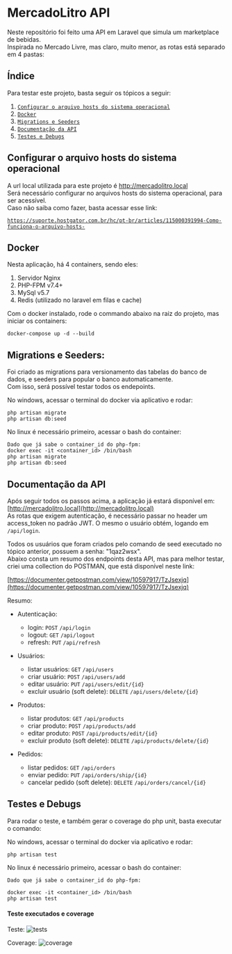 # MercadoLitro API

Neste repositório foi feito uma API em Laravel que simula um marketplace de bebidas.  
Inspirada no Mercado Livre, mas claro, muito menor, as rotas está separado em 4 pastas:


## Índice

Para testar este projeto, basta seguir os tópicos a seguir:

1. [`Configurar o arquivo hosts do sistema operacional`](#hosts-config)
2. [`Docker`](https://www.docker.com/products/docker-desktop)
2. [`Migrations e Seeders`](https://www.docker.com/products/docker-desktop)
3. [`Documentação da API`](https://www.docker.com/products/docker-desktop)
4. [`Testes e Debugs`](https://www.docker.com/products/docker-desktop)


## <a name="hosts-config"></a> Configurar o arquivo hosts do sistema operacional

A url local utilizada para este projeto é http://mercadolitro.local  
Será necessário configurar no arquivos hosts do sistema operacional, para ser acessível.  
Caso não saiba como fazer, basta acessar esse link:  

[`https://suporte.hostgator.com.br/hc/pt-br/articles/115000391994-Como-funciona-o-arquivo-hosts-`](https://suporte.hostgator.com.br/hc/pt-br/articles/115000391994-Como-funciona-o-arquivo-hosts-)

## Docker

Nesta aplicação, há 4 containers, sendo eles:

1. Servidor Nginx
2. PHP-FPM v7.4+
3. MySql v5.7
4. Redis (utilizado no laravel em filas e cache)

Com o docker instalado, rode o commando abaixo na raiz do projeto, mas iniciar os containers:  
```
docker-compose up -d --build
```

## Migrations e Seeders:

Foi criado as migrations para versionamento das tabelas do banco de dados, e seeders para popular o banco automaticamente.  
Com isso, será possível testar todos os endepoints.   

No windows, acessar o terminal do docker via aplicativo e rodar:
```
php artisan migrate
php artisan db:seed

```
No linux é necessário primeiro, acessar o bash do container:
```
Dado que já sabe o container_id do php-fpm:
docker exec -it <container_id> /bin/bash
php artisan migrate
php artisan db:seed
```
## Documentação da API

Após seguir todos os passos acima, a aplicação já estará disponível em: [http://mercadolitro.local](http://mercadolitro.local)  
As rotas que exigem autenticação, é necessário passar no header um access_token no padrão JWT. O mesmo o usuário obtém, logando em `/api/login`.

Todos os usuários que foram criados pelo comando de seed executado no tópico anterior, possuem a senha: "1qaz2wsx".  
Abaixo consta um resumo dos endpoints desta API, mas para melhor testar, criei uma collection do POSTMAN, que está disponível neste link: 

[https://documenter.getpostman.com/view/10597917/TzJsexjq](https://documenter.getpostman.com/view/10597917/TzJsexjq) 

Resumo:
- Autenticação:
  - login: `POST` `/api/login`
  - logout: `GET` `/api/logout`
  - refresh: `PUT` `/api/refresh`
  
- Usuários:
  - listar usuários: `GET` `/api/users`
  - criar usuário: `POST` `/api/users/add`
  - editar usuário: `PUT` `/api/users/edit/{id}`
  - excluir usuário (soft delete): `DELETE` `/api/users/delete/{id}` 
  
- Produtos:
  - listar produtos: `GET` `/api/products`
  - criar produto: `POST` `/api/products/add`
  - editar produto: `POST` `/api/products/edit/{id}`
  - excluir produto (soft delete): `DELETE` `/api/products/delete/{id}`
  
- Pedidos:
  - listar pedidos: `GET` `/api/orders`
  - enviar pedido: `PUT` `/api/orders/ship/{id}`
  - cancelar pedido (soft delete): `DELETE` `/api/orders/cancel/{id}`

## Testes e Debugs

Para rodar o teste, e também gerar o coverage do php unit, basta executar o comando:  

No windows, acessar o terminal do docker via aplicativo e rodar:
```
php artisan test
```
No linux é necessário primeiro, acessar o bash do container:
```
Dado que já sabe o container_id do php-fpm:

docker exec -it <container_id> /bin/bash
php artisan test
```
#### Teste executados e coverage
Teste:
![tests](https://github.com/williudo/mercadolitro/blob/master/docs/tests.png?raw=true)   

Coverage:
![coverage](https://github.com/williudo/mercadolitro/blob/master/docs/coverage_phpunit.png?raw=true)
